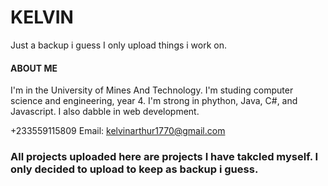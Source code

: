 # KELVIN
Just a backup i guess
I only upload things i work on.
#### ABOUT ME
I'm in the University of Mines And Technology. 
I'm studing computer science and engineering, year 4.
I'm strong in phython, Java, C#, and Javascript.
I also dabble in web development.

+233559115809
Email: kelvinarthur1770@gmail.com

### All projects uploaded here are projects I have takcled myself. I only decided to upload to keep as backup i guess.
